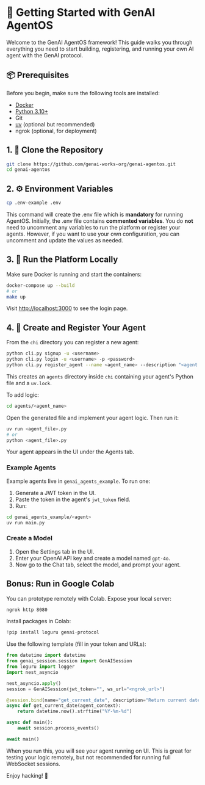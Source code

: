 # 🚀 Getting Started with GenAI AgentOS

Welcome to the GenAI AgentOS framework! This guide walks you through everything you need to start building, registering, and running your own AI agent with the GenAI protocol.

## 📦 Prerequisites
Before you begin, make sure the following tools are installed:
- [Docker](https://www.docker.com/)
- [Python 3.10+](https://www.python.org/)
- Git
- [uv](https://github.com/astral-sh/uv) (optional but recommended)
- ngrok (optional, for deployment)

## 1. 🔀 Clone the Repository
```bash
git clone https://github.com/genai-works-org/genai-agentos.git
cd genai-agentos
```

## 2. ⚙️ Environment Variables
```bash
cp .env-example .env
```
This command will create the .env file which is **mandatory** for running AgentOS. Initially, the .env file contains **commented variables**.
You do **not** need to uncomment any variables to run the platform or register your agents. However, if you want to use your own configuration, you can uncomment and update the values as needed.

## 3. 🐋 Run the Platform Locally
Make sure Docker is running and start the containers:
```bash
docker-compose up --build
# or
make up
```
Visit [http://localhost:3000](http://localhost:3000) to see the login page.

## 4. 🤖 Create and Register Your Agent
From the `chi` directory you can register a new agent:
```bash
python cli.py signup -u <username>
python cli.py login -u <username> -p <password>
python cli.py register_agent --name <agent_name> --description "<agent description>"
```
This creates an `agents` directory inside `chi` containing your agent's Python file and a `uv.lock`.

To add logic:
```bash
cd agents/<agent_name>
```
Open the generated file and implement your agent logic. Then run it:
```bash
uv run <agent_file>.py
# or
python <agent_file>.py
```
Your agent appears in the UI under the Agents tab.

### Example Agents
Example agents live in `genai_agents_example`. To run one:
1. Generate a JWT token in the UI.
2. Paste the token in the agent's `jwt_token` field.
3. Run:
```bash
cd genai_agents_example/<agent>
uv run main.py
```

### Create a Model
1. Open the Settings tab in the UI.
2. Enter your OpenAI API key and create a model named `gpt-4o`.
3. Now go to the Chat tab, select the model, and prompt your agent.

## Bonus: Run in Google Colab
You can prototype remotely with Colab. Expose your local server:
```bash
ngrok http 8080
```
Install packages in Colab:
```python
!pip install loguru genai-protocol
```
Use the following template (fill in your token and URLs):
```python
from datetime import datetime
from genai_session.session import GenAISession
from loguru import logger
import nest_asyncio

nest_asyncio.apply()
session = GenAISession(jwt_token="", ws_url="<ngrok_url>")

@session.bind(name="get_current_date", description="Return current date")
async def get_current_date(agent_context):
    return datetime.now().strftime("%Y-%m-%d")

async def main():
    await session.process_events()

await main()
```
When you run this, you will see your agent running on UI.
This is great for testing your logic remotely, but not recommended for running full WebSocket sessions.

Enjoy hacking! 🚀
